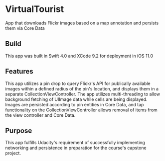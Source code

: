 # VirtualTourist
App that downloads Flickr images based on a map annotation and persists them via Core Data

## Build
This app was built in Swift 4.0 and XCode 9.2 for deployment in iOS 11.0

## Features
This app utilizes a pin drop to query Flickr's API for publically available images within a defined radius of the pin's location, and displays them in a separate CollectionViewController. The app utilizes multi-threading to allow background fetching of UIImage data while cells are being displayed. Images are persisted according to pin entities in Core Data, and tap functionality on the CollectionViewController allows removal of items from the view controller and Core Data.

## Purpose
This app fulfills Udacity's requirement of successfully implementing networking and persistence in preparation for the course's capstone project.
